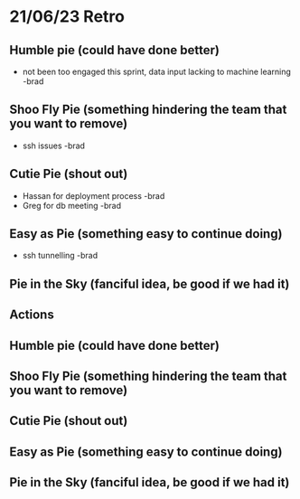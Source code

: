 # 21/06/23 Retro
## Humble pie (could have done better)
+ not been too engaged this sprint, data input lacking to machine learning -brad

## Shoo Fly Pie (something hindering the team that you want to remove)
+ ssh issues -brad

## Cutie Pie (shout out)
+ Hassan for deployment process -brad
+ Greg for db meeting -brad

## Easy as Pie (something easy to continue doing)
+ ssh tunnelling -brad

## Pie in the Sky (fanciful idea, be good if we had it)


## Actions







## Humble pie (could have done better)
## Shoo Fly Pie (something hindering the team that you want to remove)
## Cutie Pie (shout out)
## Easy as Pie (something easy to continue doing)
## Pie in the Sky (fanciful idea, be good if we had it)
